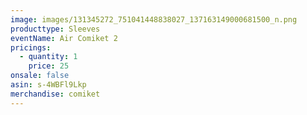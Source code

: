 ```yaml
---
image: images/131345272_751041448838027_137163149000681500_n.png
producttype: Sleeves
eventName: Air Comiket 2
pricings:
  - quantity: 1
    price: 25
onsale: false
asin: s-4WBFl9Lkp
merchandise: comiket
---
```

